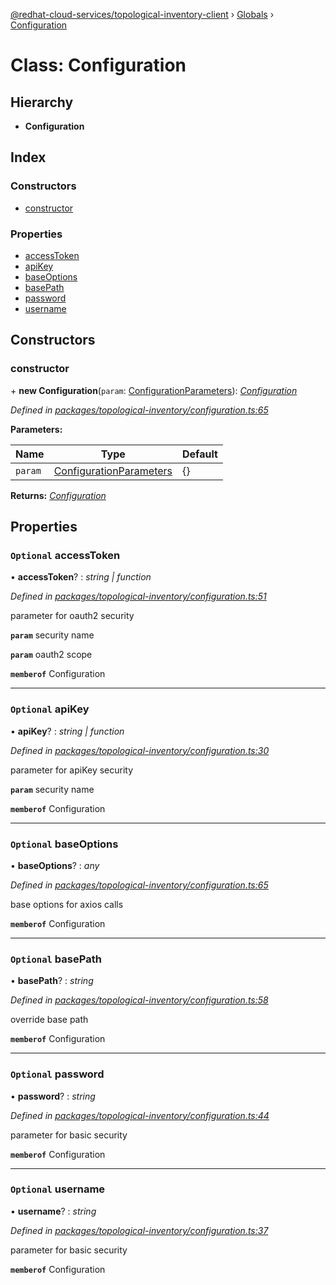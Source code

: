 [@redhat-cloud-services/topological-inventory-client](../README.md) › [Globals](../globals.md) › [Configuration](configuration.md)

# Class: Configuration

## Hierarchy

* **Configuration**

## Index

### Constructors

* [constructor](configuration.md#constructor)

### Properties

* [accessToken](configuration.md#optional-accesstoken)
* [apiKey](configuration.md#optional-apikey)
* [baseOptions](configuration.md#optional-baseoptions)
* [basePath](configuration.md#optional-basepath)
* [password](configuration.md#optional-password)
* [username](configuration.md#optional-username)

## Constructors

###  constructor

\+ **new Configuration**(`param`: [ConfigurationParameters](../interfaces/configurationparameters.md)): *[Configuration](configuration.md)*

*Defined in [packages/topological-inventory/configuration.ts:65](https://github.com/RedHatInsights/javascript-clients/blob/master/packages/topological-inventory/configuration.ts#L65)*

**Parameters:**

Name | Type | Default |
------ | ------ | ------ |
`param` | [ConfigurationParameters](../interfaces/configurationparameters.md) | {} |

**Returns:** *[Configuration](configuration.md)*

## Properties

### `Optional` accessToken

• **accessToken**? : *string | function*

*Defined in [packages/topological-inventory/configuration.ts:51](https://github.com/RedHatInsights/javascript-clients/blob/master/packages/topological-inventory/configuration.ts#L51)*

parameter for oauth2 security

**`param`** security name

**`param`** oauth2 scope

**`memberof`** Configuration

___

### `Optional` apiKey

• **apiKey**? : *string | function*

*Defined in [packages/topological-inventory/configuration.ts:30](https://github.com/RedHatInsights/javascript-clients/blob/master/packages/topological-inventory/configuration.ts#L30)*

parameter for apiKey security

**`param`** security name

**`memberof`** Configuration

___

### `Optional` baseOptions

• **baseOptions**? : *any*

*Defined in [packages/topological-inventory/configuration.ts:65](https://github.com/RedHatInsights/javascript-clients/blob/master/packages/topological-inventory/configuration.ts#L65)*

base options for axios calls

**`memberof`** Configuration

___

### `Optional` basePath

• **basePath**? : *string*

*Defined in [packages/topological-inventory/configuration.ts:58](https://github.com/RedHatInsights/javascript-clients/blob/master/packages/topological-inventory/configuration.ts#L58)*

override base path

**`memberof`** Configuration

___

### `Optional` password

• **password**? : *string*

*Defined in [packages/topological-inventory/configuration.ts:44](https://github.com/RedHatInsights/javascript-clients/blob/master/packages/topological-inventory/configuration.ts#L44)*

parameter for basic security

**`memberof`** Configuration

___

### `Optional` username

• **username**? : *string*

*Defined in [packages/topological-inventory/configuration.ts:37](https://github.com/RedHatInsights/javascript-clients/blob/master/packages/topological-inventory/configuration.ts#L37)*

parameter for basic security

**`memberof`** Configuration

